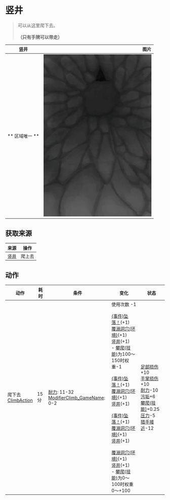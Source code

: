 # 竖井  
> 可以从这里爬下去。<br><br><b>（只有手牌可以带走）</b>  
  
  竖井  |   图片   
 ----  |  ----:   
 ** 区域唯一 **  |  ![](Sprite/ShaftDown.png)   
  
## 获取来源  
来源  |  操作  
----  |  ----  
[竖井](ShaftFloodedChamberToCrystalChamber.md)  |  爬上去  
## 动作  
动作  |  耗时  |  条件  |  变化  |  状态  
----  |  ----  |  ----  |  ----  |  ----  
爬下去<br>[ClimbAction](ClimbAction.md)  |  15分  |  [耐力](Stamina.md): 11-32<br>[ModifierClimb_GameName](ModifierClimb.md): 0-2  |  使用次数  -1<br><br>[(事件)坠落！](Event_FallSprains.md)(+1)<br>[覆溺洞穴(环境)](Env_FloodedChamber.md)(+1)<br>[竖井](ShaftFloodedChamberToCrystalChamber.md)(+1)<br>- [攀爬(技能)](Skill_Climbing.md)为100～150时权重-1<br><br>[(事件)坠落！](Event_FallAbrasion.md)(+1)<br>[覆溺洞穴(环境)](Env_FloodedChamber.md)(+1)<br>[竖井](ShaftFloodedChamberToCrystalChamber.md)(+1)<br><br>[(事件)坠落！](Event_FallBruise.md)(+1)<br>[覆溺洞穴(环境)](Env_FloodedChamber.md)(+1)<br>[竖井](ShaftFloodedChamberToCrystalChamber.md)(+1)<br><br>[覆溺洞穴(环境)](Env_FloodedChamber.md)(+1)<br>[竖井](ShaftFloodedChamberToCrystalChamber.md)(+1)<br>- [攀爬(技能)](Skill_Climbing.md)为0～100时权重0～+100<br>  |  [足部损伤](FootDamage.md)+10<br>[手掌损伤](HandDamage.md)+10<br>[耐力](Stamina.md)-10<br>[污垢](Filth.md)+6<br>[攀爬(技能)](Skill_Climbing.md)+0.25<br>[压力](Stress.md)-5<br>[猎手接近](HuntersProximity.md)-12  
